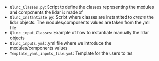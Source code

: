 - `Qlunc_Classes.py`: Script to define the classes representing the modules and components the lidar is made of
- `Qlunc_Instantiate.py`: Script where classes are instantited to *create* the lidar objects. The modules/components values are taken from the yml file
- `Qlunc_input_Classes`: Example of how to instantiate manually the lidar objects
- `Qlunc_inputs.yml`: .yml file where we introduce the modules/components values
- `Template_yaml_inputs_file.yml`: Template for the users to tes
